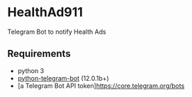 # HealthAd911
Telegram Bot to notify Health Ads
## Requirements
* python 3
* [python-telegram-bot](https://github.com/python-telegram-bot/python-telegram-bot) (12.0.1b+)
* [a Telegram Bot API token]https://core.telegram.org/bots
